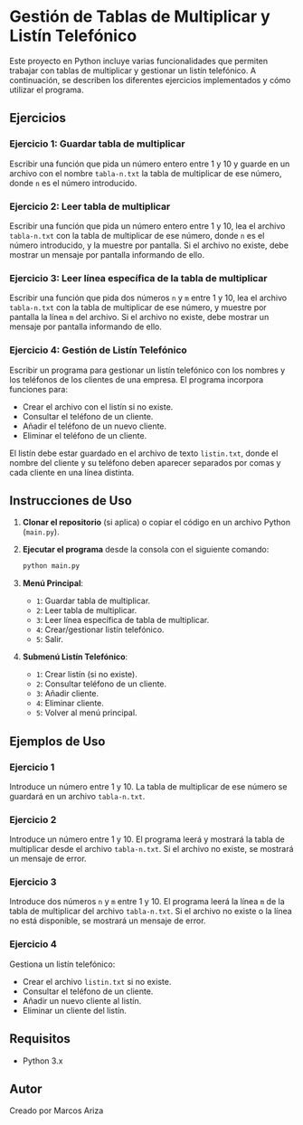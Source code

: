 # Gestión de Tablas de Multiplicar y Listín Telefónico

Este proyecto en Python incluye varias funcionalidades que permiten trabajar con tablas de multiplicar y gestionar un listín telefónico. A continuación, se describen los diferentes ejercicios implementados y cómo utilizar el programa.

## Ejercicios

### Ejercicio 1: Guardar tabla de multiplicar

Escribir una función que pida un número entero entre 1 y 10 y guarde en un archivo con el nombre `tabla-n.txt` la tabla de multiplicar de ese número, donde `n` es el número introducido.

### Ejercicio 2: Leer tabla de multiplicar

Escribir una función que pida un número entero entre 1 y 10, lea el archivo `tabla-n.txt` con la tabla de multiplicar de ese número, donde `n` es el número introducido, y la muestre por pantalla. Si el archivo no existe, debe mostrar un mensaje por pantalla informando de ello.

### Ejercicio 3: Leer línea específica de la tabla de multiplicar

Escribir una función que pida dos números `n` y `m` entre 1 y 10, lea el archivo `tabla-n.txt` con la tabla de multiplicar de ese número, y muestre por pantalla la línea `m` del archivo. Si el archivo no existe, debe mostrar un mensaje por pantalla informando de ello.

### Ejercicio 4: Gestión de Listín Telefónico

Escribir un programa para gestionar un listín telefónico con los nombres y los teléfonos de los clientes de una empresa. El programa incorpora funciones para:
- Crear el archivo con el listín si no existe.
- Consultar el teléfono de un cliente.
- Añadir el teléfono de un nuevo cliente.
- Eliminar el teléfono de un cliente.

El listín debe estar guardado en el archivo de texto `listin.txt`, donde el nombre del cliente y su teléfono deben aparecer separados por comas y cada cliente en una línea distinta.

## Instrucciones de Uso

1. **Clonar el repositorio** (si aplica) o copiar el código en un archivo Python (`main.py`).
2. **Ejecutar el programa** desde la consola con el siguiente comando:
    ```sh
    python main.py
    ```
3. **Menú Principal**:
    - `1`: Guardar tabla de multiplicar.
    - `2`: Leer tabla de multiplicar.
    - `3`: Leer línea específica de tabla de multiplicar.
    - `4`: Crear/gestionar listín telefónico.
    - `5`: Salir.

4. **Submenú Listín Telefónico**:
    - `1`: Crear listín (si no existe).
    - `2`: Consultar teléfono de un cliente.
    - `3`: Añadir cliente.
    - `4`: Eliminar cliente.
    - `5`: Volver al menú principal.

## Ejemplos de Uso

### Ejercicio 1
Introduce un número entre 1 y 10. La tabla de multiplicar de ese número se guardará en un archivo `tabla-n.txt`.

### Ejercicio 2
Introduce un número entre 1 y 10. El programa leerá y mostrará la tabla de multiplicar desde el archivo `tabla-n.txt`. Si el archivo no existe, se mostrará un mensaje de error.

### Ejercicio 3
Introduce dos números `n` y `m` entre 1 y 10. El programa leerá la línea `m` de la tabla de multiplicar del archivo `tabla-n.txt`. Si el archivo no existe o la línea no está disponible, se mostrará un mensaje de error.

### Ejercicio 4
Gestiona un listín telefónico:
- Crear el archivo `listin.txt` si no existe.
- Consultar el teléfono de un cliente.
- Añadir un nuevo cliente al listín.
- Eliminar un cliente del listín.

## Requisitos

- Python 3.x

## Autor

Creado por Marcos Ariza
